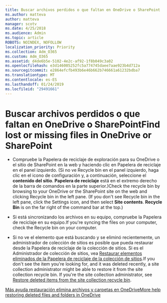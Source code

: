 ```yaml
---
title: Buscar archivos perdidos o que faltan en OneDrive o SharePoint
ms.author: matteva
author: matteva
manager: scotv
ms.date: 4/25/2018
ms.audience: Admin
ms.topic: article
ROBOTS: NOINDEX, NOFOLLOW
localization_priority: Priority
ms.collection: Adm_O365
ms.custom: Adm_O365
ms.assetid: d4de6b5e-5102-4e2c-af92-1f8b049c3a02
ms.openlocfilehash: e3d146005252fc5a774745daee7aae923b4d712a
ms.sourcegitcommit: e2864efcfb493b6e46b662b746661a61232bdba7
ms.translationtype: MT
ms.contentlocale: es-ES
ms.lasthandoff: 01/24/2019
ms.locfileid: "29491661"
---
```

# <a name="find-lost-or-missing-files-in-onedrive-or-sharepoint"></a><span data-ttu-id="248bc-102">Buscar archivos perdidos o que faltan en OneDrive o SharePoint</span><span class="sxs-lookup"><span data-stu-id="248bc-102">Find lost or missing files in OneDrive or SharePoint</span></span>

- <span data-ttu-id="248bc-p101">Compruebe la Papelera de reciclaje de exploración para su OneDrive o el sitio de SharePoint en la web y haciendo clic en Papelera de reciclaje en el panel izquierdo. (Si no ve Recycle bin en el panel izquierdo, haga clic en el icono de configuración y, a continuación, seleccione el **contenido del sitio**. **Papelera de reciclaje** está en el extremo derecho de la barra de comandos en la parte superior.)</span><span class="sxs-lookup"><span data-stu-id="248bc-p101">Check the recycle bin by browsing to your OneDrive or the SharePoint site on the web and clicking Recycle bin in the left pane. (If you don't see Recycle bin in the left pane, click the Settings icon, and then select **Site contents**. **Recycle Bin** is on the far right of the command bar at the top.)</span></span> 
    
- <span data-ttu-id="248bc-106">Si está sincronizando los archivos en su equipo, compruebe la Papelera de reciclaje en su equipo.</span><span class="sxs-lookup"><span data-stu-id="248bc-106">If you're syncing the files on your computer, check the Recycle bin on your computer.</span></span> 
    
- <span data-ttu-id="248bc-p102">Si no ve el elemento que está buscando y se eliminó recientemente, un administrador de colección de sitios es posible que pueda restaurar desde la Papelera de reciclaje de la colección de sitios. Si es el Administrador de colección de sitios, vea [Restaurar elementos eliminados de la Papelera de reciclaje de la colección de sitios](https://go.microsoft.com/fwlink/?linkid=866439).</span><span class="sxs-lookup"><span data-stu-id="248bc-p102">If you don't see the item you're looking for, and it was deleted recently, a site collection administrator might be able to restore it from the site collection recycle bin. If you're the site collection administrator, see [Restore deleted items from the site collection recycle bin](https://go.microsoft.com/fwlink/?linkid=866439).</span></span>
    
[<span data-ttu-id="248bc-109">Más ayuda restauración elimina archivos y carpetas en OneDrive</span><span class="sxs-lookup"><span data-stu-id="248bc-109">More help restoring deleted files and folders in OneDrive</span></span>](https://go.microsoft.com/fwlink/?linkid=872872)
  

